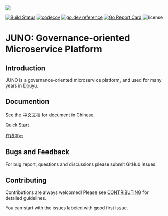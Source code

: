 ![](doc/logo.png)

[![Build Status](https://travis-ci.org/douyu/juno.svg?branch=master)](https://travis-ci.org/douyu/juno)
[![codecov](https://codecov.io/gh/douyu/juno/branch/master/graph/badge.svg)](https://codecov.io/gh/douyu/juno)
[![go.dev reference](https://img.shields.io/badge/go.dev-reference-007d9c?logo=go&logoColor=white&style=flat-square)](https://pkg.go.dev/github.com/douyu/juno?tab=doc)
[![Go Report Card](https://goreportcard.com/badge/github.com/douyu/juno)](https://goreportcard.com/report/github.com/douyu/juno)
![license](https://img.shields.io/badge/license-Apache--2.0-green.svg)

# JUNO: Governance-oriented Microservice Platform

## Introduction

JUNO is a governance-oriented microservice platform, and used for many years in [Douyu](https://www.douyu.com).

## Documention

See the [中文文档](http://jupiter.douyu.com/juno) for document in Chinese.

[Quick Start](doc/wiki-cn/quickstart.md)

[在线演示](http://jupiterconsole.douyu.com/user/login?return_url=/)

## Bugs and Feedback

For bug report, questions and discussions please submit GitHub Issues.

## Contributing

Contributions are always welcomed! Please see [CONTRIBUTING](CONTRIBUTING.md) for detailed guidelines.

You can start with the issues labeled with good first issue.
